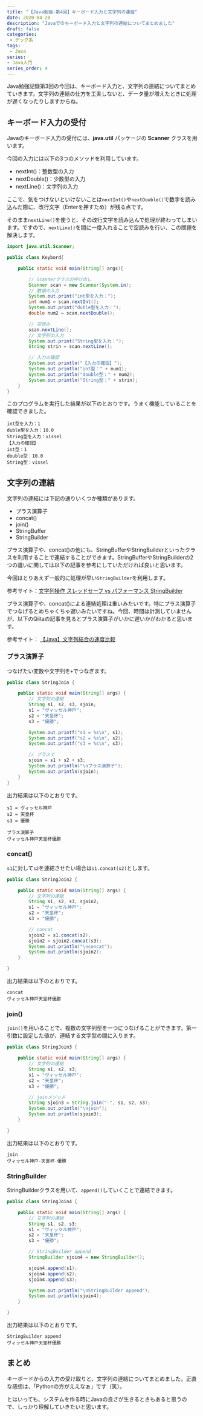 ```yaml
---
title: "【Java勉強-第4回】キーボード入力と文字列の連結"
date: 2020-04-20
description: "Javaでのキーボード入力と文字列の連結についてまとめました"
draft: false
categories:
 - テック系
tags:
 - Java
series:
- Java入門
series_order: 4
---
```



Java勉強記録第3回の今回は、キーボード入力と、文字列の連結についてまとめていきます。文字列の連結の仕方を工夫しないと、データ量が増えたときに処理が遅くなったりしますからね。

## キーボード入力の受付

Javaのキーボード入力の受付には、__java.util__ パッケージの __Scanner__ クラスを用います。

今回の入力には以下の3つのメソッドを利用しています。

- nextInt()：整数型の入力
- nextDouble()：少数型の入力
- nextLine()：文字列の入力

ここで、気をつけないといけないことは`nextInt()`や`nextDouble()`で数字を読み込んだ際に、改行文字（Enterを押すため）が残る点です。

そのまま`nextLine()`を使うと、その改行文字を読み込んで処理が終わってしまいます。ですので、`nextLine()`を間に一度入れることで空読みを行い、この問題を解決します。

```java
import java.util.Scanner;

public class Keybord{

    public static void main(String[] args){

        // Scannerクラスの呼び出し
        Scanner scan = new Scanner(System.in);
        // 数値の入力
        System.out.print("int型を入力：");
        int num1 = scan.nextInt();
        System.out.print("duble型を入力：");
        double num2 = scan.nextDouble();

        // 空読み
        scan.nextLine();
        // 文字列の入力
        System.out.print("String型を入力：");
        String strin = scan.nextLine();

        // 入力の確認
        System.out.println("【入力の確認】");
        System.out.println("int型：" + num1);
        System.out.println("double型：" + num2);
        System.out.println("String型：" + strin);
    }
}
```

このプログラムを実行した結果が以下のとおりです。うまく機能していることを確認できました。

```text
int型を入力：1
duble型を入力：10.0
String型を入力：vissel
【入力の確認】
int型：1
double型：10.0
String型：vissel
```

## 文字列の連結

文字列の連結には下記の通りいくつか種類があります。

- プラス演算子
- concat()
- join()
- StringBuffer
- StringBuilder
  
プラス演算子や、concat()の他にも、StringBufferやStringBuilderといったクラスを利用することで連結することができます。StringBufferやStringBuilderの2つの違いに関しては以下の記事を参考にしていただければ良いと思います。

今回はとりあえず一般的に処理が早い`StringBuilder`を利用します。

参考サイト：[文字列操作 スレッドセーフ vs パフォーマンス StringBuilder](http://www.javainthebox.net/laboratory/J2SE1.5/TinyTips/StringBuilder/StringBuilder.html)

プラス演算子や、concat()による連結処理は重いみたいです。特にプラス演算子でつなげるとめちゃくちゃ遅いみたいですね。今回、時間は計測していませんが、以下のQiitaの記事を見るとプラス演算子がいかに遅いかがわかると思います。

参考サイト： [【Java】文字列結合の速度比較](https://qiita.com/nkojima/items/0098dccbe4a593bc0306)

### プラス演算子

つなげたい変数や文字列を`+`でつなぎます。

```java
public class StringJoin {

    public static void main(String[] args) {
        // 文字列の連結
        String s1, s2, s3, sjoin;
        s1 = "ヴィッセル神戸";
        s2 = "天皇杯";
        s3 = "優勝";

        System.out.printf("s1 = %s\n", s1);
        System.out.printf("s2 = %s\n", s2);
        System.out.printf("s3 = %s\n", s3);

        // プラスで
        sjoin = s1 + s2 + s3;
        System.out.println("\nプラス演算子");
        System.out.println(sjoin);
    }
}
```

出力結果は以下のとおりです。

```text
s1 = ヴィッセル神戸
s2 = 天皇杯
s3 = 優勝

プラス演算子
ヴィッセル神戸天皇杯優勝
```

### concat()

`s1`に対して`s2`を連結させたい場合は`s1.concat(s2)`とします。

```java
public class StringJoin2 {

    public static void main(String[] args) {
        // 文字列の連結
        String s1, s2, s3, sjoin2;
        s1 = "ヴィッセル神戸";
        s2 = "天皇杯";
        s3 = "優勝";

        // concat
        sjoin2 = s1.concat(s2);
        sjoin2 = sjoin2.concat(s3);
        System.out.println("\nconcat");
        System.out.println(sjoin2);
    }

}
```

出力結果は以下のとおりです。

```text
concat
ヴィッセル神戸天皇杯優勝
```

### join()

`join()`を用いることで、複数の文字列型を一つにつなげることができます。第一引数に設定した値が、連結する文字型の間に入ります。

```java
public class StringJoin3 {

    public static void main(String[] args) {
        // 文字列の連結
        String s1, s2, s3;
        s1 = "ヴィッセル神戸";
        s2 = "天皇杯";
        s3 = "優勝";

        // joinメソッド
        String sjoin3 = String.join("-", s1, s2, s3);
        System.out.println("\njoin");
        System.out.println(sjoin3);
    }

}

```

出力結果は以下のとおりです。

```text
join
ヴィッセル神戸-天皇杯-優勝
```

### StringBuilder

StringBuilderクラスを用いて、`append()`していくことで連結できます。

```java
public class StringJoin4 {

    public static void main(String[] args) {
        // 文字列の連結
        String s1, s2, s3;
        s1 = "ヴィッセル神戸";
        s2 = "天皇杯";
        s3 = "優勝";

        // StringBuilder append
        StringBuilder sjoin4 = new StringBuilder();

        sjoin4.append(s1);
        sjoin4.append(s2);
        sjoin4.append(s3);

        System.out.println("\nStringBuilder append");
        System.out.println(sjoin4);
    }

}

```

出力結果は以下のとおりです。

```text
StringBuilder append
ヴィッセル神戸天皇杯優勝
```

## まとめ

キーボードからの入力の受け取りと、文字列の連結についてまとめました。正直な感想は、「Pythonの方がええなぁ」です（笑）。

とはいっても、システムを作る時にJavaの良さが生きるときもあると思うので、しっかり理解していきたいと思います。